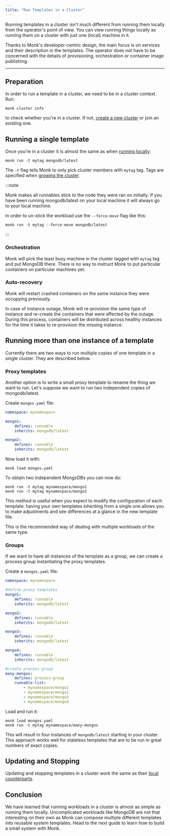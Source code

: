 ```yaml
---
title: "Run Templates in a Cluster"
---
```


Running templates in a cluster isn't much different from running them locally from the operator's point of view. You can view running things locally as running them on a cluster with just one (local) machine in it.

Thanks to Monk's developer-centric design, the main focus is on services and their description in the templates. The operator does not have to be concerned with the details of provisioning, orchestration or container image publishing.

---

## Preparation

In order to run a template in a cluster, we need to be in a cluster context. Run:

    monk cluster info

to check whether you're in a cluster. If not, [create a new cluster](/lifecycle/cluster-create-1) or join an existing one.

## Running a single template

Once you're in a cluster it is almost the same as when [running locally](running-templates.md):

    monk run -t mytag mongodb/latest

The `-t` flag tells Monk to only pick cluster members with `mytag` tag. Tags are specified when [growing the cluster](/lifecycle/cluster-create-1).

:::note

Monk makes all runnables stick to the node they were ran on initially. If you have been running mongodb/latest on your local machine it will always go to your local machine.

In order to un-stick the workload use the `--force-move` flag like this:

    monk run -t mytag --force-move mongodb/latest

:::

### Orchestration

Monk will pick the least busy machine in the cluster tagged with `mytag` tag and put MongoDB there. There is no way to instruct Monk to put particular containers on particular machines yet.

### Auto-recovery

Monk will restart crashed containers on the same instance they were occupying previously.

In case of instance outage, Monk will re-provision the same type of instance and re-create the containers that were affected by the outage. During this process, containers will be distributed across healthy instances for the time it takes to re-provision the missing instance.

## Running more than one instance of a template

Currently there are two ways to run multiple copies of one template in a single cluster. They are described below.

### Proxy templates

Another option is to write a small proxy template to rename the thing we want to run. Let's suppose we want to run two independent copies of mongodb/latest.

Create `mongos.yaml` file:

```yaml linenums="1"
namespace: mynamespace

mongo1:
    defines: runnable
    inherits: mongodb/latest

mongo2:
    defines: runnable
    inherits: mongodb/latest
```

Now load it with:

    monk load mongos.yaml

To obtain two independent MongoDBs you can now do:

    monk run -t mytag mynamespace/mongo1
    monk run -t mytag mynamespace/mongo2

This method is useful when you expect to modify the configuration of each template: having your own templates inheriting from a single one allows you to make adjustments and see differences at a glance in the new template file.

This is the recommended way of dealing with multiple workloads of the same type.

### Groups

If we want to have all instances of the template as a group, we can create a process group instantiating the proxy templates.

Create a `mongos.yaml` file:

```yaml title="mongos.yaml" linenums
namespace: mynamespace

#define proxy templates
mongo1:
    defines: runnable
    inherits: mongodb/latest

mongo2:
    defines: runnable
    inherits: mongodb/latest

mongo3:
    defines: runnable
    inherits: mongodb/latest

mongo4:
    defines: runnable
    inherits: mongodb/latest

#create process group
many-mongos:
    defines: process-group
    runnable-list:
        - mynamespace/mongo1
        - mynamespace/mongo2
        - mynamespace/mongo3
        - mynamespace/mongo4
```

Load and run it:

    monk load mongos.yaml
    monk run -t mytag mynamespace/many-mongos

This will result in four instances of `mongodb/latest` starting in your cluster. This approach works well for stateless templates that are to be run in great numbers of exact copies.

## Updating and Stopping

Updating and stopping templates in a cluster work the same as their [local counterparts](running-templates.md).

## Conclusion

We have learned that running workloads in a cluster is almost as simple as running them locally. Uncomplicated workloads like MongoDB are not that interesting on their own as Monk can compose multiple different templates into reusable system templates. Head to the next guide to learn how to build a small system with Monk.
